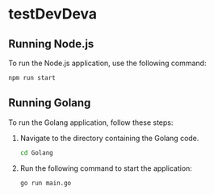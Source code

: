 # testDevDeva

## Running Node.js

To run the Node.js application, use the following command:

```bash
npm run start
```

## Running Golang

To run the Golang application, follow these steps:

1. Navigate to the directory containing the Golang code.
   ```bash
   cd Golang
   ```
2. Run the following command to start the application:
   ```bash
   go run main.go
   ```

